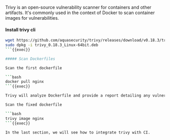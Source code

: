 Trivy is an open-source vulnerability scanner for containers and other artifacts. It's commonly used in the context of Docker to scan container images for vulnerabilities. 

#### Install trivy cli

```bash
wget https://github.com/aquasecurity/trivy/releases/download/v0.18.3/trivy_0.18.3_Linux-64bit.deb
sudo dpkg -i trivy_0.18.3_Linux-64bit.deb
```{{exec}}

##### Scan Dockerfiles

Scan the first dockerfile

```bash
docker pull nginx
```{{exec}}

Trivy will analyze Dockerfile and provide a report detailing any vulnerabilities found, including their severity levels and identifiers.

Scan the fixed dockerfile

```bash
trivy image nginx
```{{exec}}

In the last section, we will see how to integrate trivy with CI.
